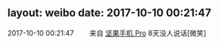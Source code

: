 layout: weibo
date: 2017-10-10 00:21:47
---
2017-10-10 00:21:47  &nbsp;&nbsp;&nbsp;&nbsp;&nbsp;&nbsp; 来自 <a href="http://app.weibo.com/t/feed/Z4AgP" rel="nofollow">坚果手机 Pro</a>
8天没人说话[微笑] ​​​
